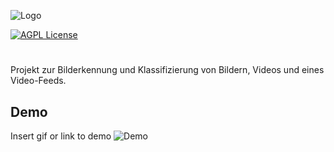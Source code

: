 
![Logo](https://i.imgur.com/x2BH3WB.jpeg)



[![AGPL License](https://img.shields.io/badge/license-AGPL-blue.svg)](http://www.gnu.org/licenses/agpl-3.0)

#
Projekt zur Bilderkennung und Klassifizierung von Bildern, Videos und eines Video-Feeds.



## Demo

Insert gif or link to demo
![Demo](demo.gif)

